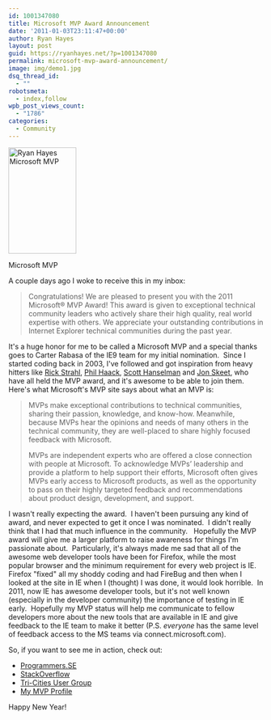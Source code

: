 ```yaml
---
id: 1001347080
title: Microsoft MVP Award Announcement
date: '2011-01-03T23:11:47+00:00'
author: Ryan Hayes
layout: post
guid: https://ryanhayes.net/?p=1001347080
permalink: microsoft-mvp-award-announcement/
image: img/demo1.jpg
dsq_thread_id:
  - ""
robotsmeta:
  - index,follow
wpb_post_views_count:
  - "1786"
categories:
  - Community
---
```

<div id="attachment_100134" style="width: 144px" class="wp-caption alignleft">
  <a href="https://beta.ryanhayes.netimg/wp-content/uploads/2011/01/mvp.jpg"><img class="size-medium wp-image-1001347079  " title="Microsoft MVP" src="https://ryanhayes.wpengine.comimg/wp-content/uploads/2013/10/mvp_cdzier-192x300.jpg" alt="Ryan Hayes Microsoft MVP" width="134" height="210" /></a>
  
  <p class="wp-caption-text">
    Microsoft MVP
  </p>
</div>

A couple days ago I woke to receive this in my inbox:

> Congratulations! We are pleased to present you with the 2011 Microsoft® MVP Award! This award is given to exceptional technical community leaders who actively share their high quality, real world expertise with others. We appreciate your outstanding contributions in Internet Explorer technical communities during the past year.

It's a huge honor for me to be called a Microsoft MVP and a special thanks goes to Carter Rabasa of the IE9 team for my initial nomination.  Since I started coding back in 2003, I've followed and got inspiration from heavy hitters like [Rick Strahl](https://www.west-wind.com/weblog/), [Phil Haack](https://haacked.com/), [Scott Hanselman](https://www.hanselman.com/blog/) and [Jon Skeet](https://stackoverflow.com/users/22656/jon-skeet), who have all held the MVP award, and it's awesome to be able to join them.  Here's what Microsoft's MVP site says about what an MVP is:

<!--more-->

> MVPs make exceptional contributions to technical communities, sharing their passion, knowledge, and know-how. Meanwhile, because MVPs hear the opinions and needs of many others in the technical community, they are well-placed to share highly focused feedback with Microsoft.
> 
> MVPs are independent experts who are offered a close connection with people at Microsoft. To acknowledge MVPs’ leadership and provide a platform to help support their efforts, Microsoft often gives MVPs early access to Microsoft products, as well as the opportunity to pass on their highly targeted feedback and recommendations about product design, development, and support.

I wasn't really expecting the award.  I haven't been pursuing any kind of award, and never expected to get it once I was nominated.  I didn't really think that I had that much influence in the community.   Hopefully the MVP award will give me a larger platform to raise awareness for things I'm passionate about.  Particularly, it's always made me sad that all of the awesome web developer tools have been for Firefox, while the most popular browser and the minimum requirement for every web project is IE.  Firefox "fixed" all my shoddy coding and had FireBug and then when I looked at the site in IE when I (thought) I was done, it would look horrible.  In 2011, now IE has awesome developer tools, but it's not well known (especially in the developer community) the importance of testing in IE early.  Hopefully my MVP status will help me communicate to fellow developers more about the new tools that are available in IE and give feedback to the IE team to make it better (P.S. _everyone_ has the same level of feedback access to the MS teams via connect.microsoft.com).

So, if you want to see me in action, check out:

  * [Programmers.SE](https://programmers.stackexchange.com/users/1521/ryan-hayes)
  * [StackOverflow](https://stackoverflow.com/users/403661/ryan-hayes)
  * [Tri-Cities User Group](https://www.tricitiesug.net/)
  * [My MVP Profile](https://mvp.support.microsoft.com/profile/Ryan.Hayes)

Happy New Year!
